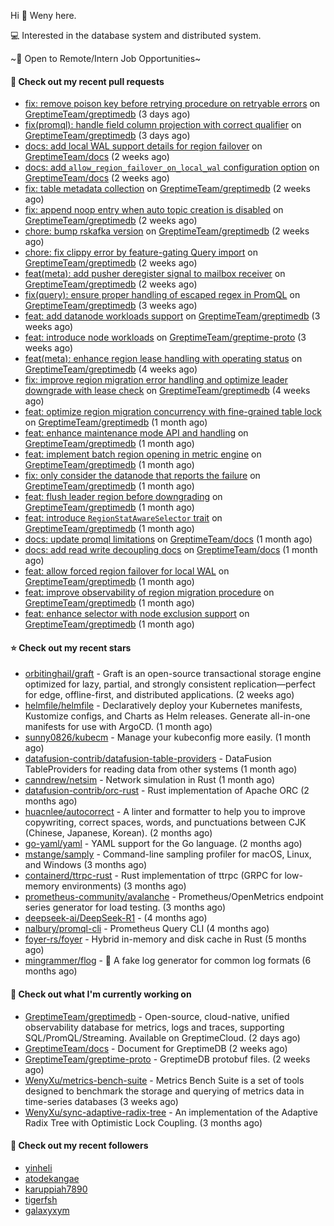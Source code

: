 Hi 👋 Weny here.

💻 Interested in the database system and distributed system.

~🍺 Open to Remote/Intern Job Opportunities~

#### 🔨 Check out my recent pull requests

- [fix: remove poison key before retrying procedure on retryable errors](https://github.com/GreptimeTeam/greptimedb/pull/6189) on [GreptimeTeam/greptimedb](https://github.com/GreptimeTeam/greptimedb) (3 days ago)
- [fix(promql): handle field column projection with correct qualifier](https://github.com/GreptimeTeam/greptimedb/pull/6183) on [GreptimeTeam/greptimedb](https://github.com/GreptimeTeam/greptimedb) (3 days ago)
- [docs: add local WAL support details for region failover](https://github.com/GreptimeTeam/docs/pull/1742) on [GreptimeTeam/docs](https://github.com/GreptimeTeam/docs) (2 weeks ago)
- [docs: add `allow_region_failover_on_local_wal` configuration option](https://github.com/GreptimeTeam/docs/pull/1741) on [GreptimeTeam/docs](https://github.com/GreptimeTeam/docs) (2 weeks ago)
- [fix: table metadata collection](https://github.com/GreptimeTeam/greptimedb/pull/6102) on [GreptimeTeam/greptimedb](https://github.com/GreptimeTeam/greptimedb) (2 weeks ago)
- [fix: append noop entry when auto topic creation is disabled](https://github.com/GreptimeTeam/greptimedb/pull/6092) on [GreptimeTeam/greptimedb](https://github.com/GreptimeTeam/greptimedb) (2 weeks ago)
- [chore: bump rskafka version](https://github.com/GreptimeTeam/greptimedb/pull/6090) on [GreptimeTeam/greptimedb](https://github.com/GreptimeTeam/greptimedb) (2 weeks ago)
- [chore: fix clippy error by feature-gating Query import](https://github.com/GreptimeTeam/greptimedb/pull/6085) on [GreptimeTeam/greptimedb](https://github.com/GreptimeTeam/greptimedb) (2 weeks ago)
- [feat(meta): add pusher deregister signal to mailbox receiver](https://github.com/GreptimeTeam/greptimedb/pull/6072) on [GreptimeTeam/greptimedb](https://github.com/GreptimeTeam/greptimedb) (2 weeks ago)
- [fix(query): ensure proper handling of escaped regex in PromQL](https://github.com/GreptimeTeam/greptimedb/pull/6062) on [GreptimeTeam/greptimedb](https://github.com/GreptimeTeam/greptimedb) (3 weeks ago)
- [feat: add datanode workloads support](https://github.com/GreptimeTeam/greptimedb/pull/6055) on [GreptimeTeam/greptimedb](https://github.com/GreptimeTeam/greptimedb) (3 weeks ago)
- [feat: introduce node workloads](https://github.com/GreptimeTeam/greptime-proto/pull/235) on [GreptimeTeam/greptime-proto](https://github.com/GreptimeTeam/greptime-proto) (3 weeks ago)
- [feat(meta): enhance region lease handling with operating status](https://github.com/GreptimeTeam/greptimedb/pull/6027) on [GreptimeTeam/greptimedb](https://github.com/GreptimeTeam/greptimedb) (4 weeks ago)
- [fix: improve region migration error handling and optimize leader downgrade with lease check](https://github.com/GreptimeTeam/greptimedb/pull/6026) on [GreptimeTeam/greptimedb](https://github.com/GreptimeTeam/greptimedb) (4 weeks ago)
- [feat: optimize region migration concurrency with fine-grained table lock](https://github.com/GreptimeTeam/greptimedb/pull/6023) on [GreptimeTeam/greptimedb](https://github.com/GreptimeTeam/greptimedb) (1 month ago)
- [feat: enhance maintenance mode API and handling](https://github.com/GreptimeTeam/greptimedb/pull/6022) on [GreptimeTeam/greptimedb](https://github.com/GreptimeTeam/greptimedb) (1 month ago)
- [feat: implement batch region opening in metric engine](https://github.com/GreptimeTeam/greptimedb/pull/6017) on [GreptimeTeam/greptimedb](https://github.com/GreptimeTeam/greptimedb) (1 month ago)
- [fix: only consider the datanode that reports the failure](https://github.com/GreptimeTeam/greptimedb/pull/6004) on [GreptimeTeam/greptimedb](https://github.com/GreptimeTeam/greptimedb) (1 month ago)
- [feat: flush leader region before downgrading](https://github.com/GreptimeTeam/greptimedb/pull/5995) on [GreptimeTeam/greptimedb](https://github.com/GreptimeTeam/greptimedb) (1 month ago)
- [feat: introduce `RegionStatAwareSelector` trait](https://github.com/GreptimeTeam/greptimedb/pull/5990) on [GreptimeTeam/greptimedb](https://github.com/GreptimeTeam/greptimedb) (1 month ago)
- [docs: update promql limitations](https://github.com/GreptimeTeam/docs/pull/1684) on [GreptimeTeam/docs](https://github.com/GreptimeTeam/docs) (1 month ago)
- [docs: add read write decoupling docs](https://github.com/GreptimeTeam/docs/pull/1680) on [GreptimeTeam/docs](https://github.com/GreptimeTeam/docs) (1 month ago)
- [feat: allow forced region failover for local WAL](https://github.com/GreptimeTeam/greptimedb/pull/5972) on [GreptimeTeam/greptimedb](https://github.com/GreptimeTeam/greptimedb) (1 month ago)
- [feat: improve observability of region migration procedure](https://github.com/GreptimeTeam/greptimedb/pull/5967) on [GreptimeTeam/greptimedb](https://github.com/GreptimeTeam/greptimedb) (1 month ago)
- [feat: enhance selector with node exclusion support](https://github.com/GreptimeTeam/greptimedb/pull/5966) on [GreptimeTeam/greptimedb](https://github.com/GreptimeTeam/greptimedb) (1 month ago)

#### ⭐ Check out my recent stars

- [orbitinghail/graft](https://github.com/orbitinghail/graft) - Graft is an open-source transactional storage engine optimized for lazy, partial, and strongly consistent replication—perfect for edge, offline-first, and distributed applications. (2 weeks ago)
- [helmfile/helmfile](https://github.com/helmfile/helmfile) - Declaratively deploy your Kubernetes manifests, Kustomize configs, and Charts as Helm releases. Generate all-in-one manifests for use with ArgoCD. (1 month ago)
- [sunny0826/kubecm](https://github.com/sunny0826/kubecm) - Manage your kubeconfig more easily. (1 month ago)
- [datafusion-contrib/datafusion-table-providers](https://github.com/datafusion-contrib/datafusion-table-providers) - DataFusion TableProviders for reading data from other systems (1 month ago)
- [canndrew/netsim](https://github.com/canndrew/netsim) - Network simulation in Rust (1 month ago)
- [datafusion-contrib/orc-rust](https://github.com/datafusion-contrib/orc-rust) - Rust implementation of Apache ORC (2 months ago)
- [huacnlee/autocorrect](https://github.com/huacnlee/autocorrect) - A linter and formatter to help you to improve copywriting, correct spaces, words, and punctuations between CJK (Chinese, Japanese, Korean). (2 months ago)
- [go-yaml/yaml](https://github.com/go-yaml/yaml) - YAML support for the Go language. (2 months ago)
- [mstange/samply](https://github.com/mstange/samply) - Command-line sampling profiler for macOS, Linux, and Windows (3 months ago)
- [containerd/ttrpc-rust](https://github.com/containerd/ttrpc-rust) - Rust implementation of ttrpc (GRPC for low-memory environments) (3 months ago)
- [prometheus-community/avalanche](https://github.com/prometheus-community/avalanche) - Prometheus/OpenMetrics endpoint series generator for load testing. (3 months ago)
- [deepseek-ai/DeepSeek-R1](https://github.com/deepseek-ai/DeepSeek-R1) -  (4 months ago)
- [nalbury/promql-cli](https://github.com/nalbury/promql-cli) - Prometheus Query CLI (4 months ago)
- [foyer-rs/foyer](https://github.com/foyer-rs/foyer) - Hybrid in-memory and disk cache in Rust (5 months ago)
- [mingrammer/flog](https://github.com/mingrammer/flog) - :tophat: A fake log generator for common log formats (6 months ago)

#### 👷 Check out what I'm currently working on

- [GreptimeTeam/greptimedb](https://github.com/GreptimeTeam/greptimedb) - Open-source, cloud-native, unified observability database for metrics, logs and traces, supporting SQL/PromQL/Streaming. Available on GreptimeCloud. (2 days ago)
- [GreptimeTeam/docs](https://github.com/GreptimeTeam/docs) - Document for GreptimeDB (2 weeks ago)
- [GreptimeTeam/greptime-proto](https://github.com/GreptimeTeam/greptime-proto) - GreptimeDB protobuf files. (2 weeks ago)
- [WenyXu/metrics-bench-suite](https://github.com/WenyXu/metrics-bench-suite) - Metrics Bench Suite is a set of tools designed to benchmark the storage and querying of metrics data in time-series databases (3 weeks ago)
- [WenyXu/sync-adaptive-radix-tree](https://github.com/WenyXu/sync-adaptive-radix-tree) - An implementation of the Adaptive Radix Tree with Optimistic Lock Coupling. (3 months ago)

#### 👯 Check out my recent followers

- [yinheli](https://github.com/yinheli)
- [atodekangae](https://github.com/atodekangae)
- [karuppiah7890](https://github.com/karuppiah7890)
- [tigerfsh](https://github.com/tigerfsh)
- [galaxyxym](https://github.com/galaxyxym)


